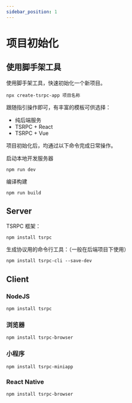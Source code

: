 ```yaml
---
sidebar_position: 1
---
```


# 项目初始化

## 使用脚手架工具

使用脚手架工具，快速初始化一个新项目。

```shell
npx create-tsrpc-app 项目名称
```

跟随指引操作即可，有丰富的模板可供选择：
- 纯后端服务
- TSRPC + React
- TSRPC + Vue

项目初始化后，均通过以下命令完成日常操作。

启动本地开发服务器
```shell
npm run dev
```

编译构建
```shell
npm run build
```

## Server

TSRPC 框架：
```shell
npm install tsrpc
```

生成协议用的命令行工具：（一般在后端项目下使用）
```shell
npm install tsrpc-cli --save-dev
```

## Client

### NodeJS
```shell
npm install tsrpc
```

### 浏览器
```shell
npm install tsrpc-browser
```

### 小程序
```shell
npm install tsrpc-miniapp
```

### React Native
```shell
npm install tsrpc-browser
```